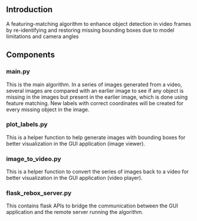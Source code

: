 ## Introduction
A featuring-matching algorithm to enhance object detection in video frames by re-identifying and restoring missing bounding boxes due to model limitations and camera angles

## Components
### main.py
This is the main algorithm. In a series of images generated from a video, several images are compared with an earlier image to see if any object is missing in the images but present in the earlier image, which is done using feature matching. New labels with correct coordinates will be created for every missing object in the image.
### plot_labels.py
This is a helper function to help generate images with bounding boxes for better visualization in the GUI application (image viewer).
### image_to_video.py
This is a helper function to convert the series of images back to a video for better visualization in the GUI application (video player).
### flask_rebox_server.py
This contains flask APIs to bridge the communication between the GUI application and the remote server running the algorithm.
